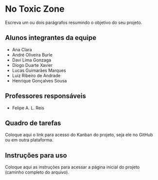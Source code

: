 # No Toxic Zone
Escreva um ou dois parágrafos resumindo o objetivo do seu projeto.

## Alunos integrantes da equipe

* Ana Clara
* André Oliveira Burle
* Davi Lima Gonzaga
* Diogo Duarte Xavier
* Lucas Guimarães Marques
* Luiz Ribeiro de Andrade
* Henrique Gonçalves Sousa

## Professores responsáveis

* Felipe A. L. Reis


## Quadro de tarefas
Coloque aqui o link para acesso do Kanban do projeto, seja ele no GitHub ou em outra plataforma.

## Instruções para uso
Coloque aqui as instruções para acessar a página inicial do projeto (caminho completo do arquivo).
